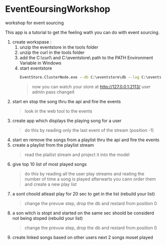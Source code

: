 # EventEoursingWorkshop
workshop for event sourcing

This app is a tutorial to get the feeling wath you can do with event sourcing.


1. create workspase :
    1. unzip the eventstore in the tools folder
    2. unzip the curl in the tools folder
    3. add the C:\curl\ and C:\eventstore\ path to the PATH Environment Variable in Windows
    4. start eventstore
        ```cmd
        EventStore.ClusterNode.exe --db C:\eventstore\db --log C:\eventstore\logs
        ``` 
        > now you can watch your store at http://127.0.0.1:2113/
        > user admin pass changeit
2. start en stop the song thru the api and fire the events
    > look in the web tool to the events 
3. create app which displays the playing song for a user
    > do this by reading only the last event of the stream (position -1)
4. start en remove the songs from a playlist thru the api and fire the events
5. create a playlist from the playlist stream
    > read the plailist stream and project it into the model
6. give top 10 list of most played songs
    > do this by reading all the user play streams and reating the number of time a song is played
    > afterwarts you cann order them and create a new play list
7. a sont choold atleast play for 20 sec to get in the list (rebuild your list)
    > change the prevuw step, drop the db and restard from position 0
8. a son witch is stopt and started on the same sec shoold be considerd not being stoped (rebuild your list)
    > change the prevuw step, drop the db and restard from position 0
9. create linked songs based on other users next 2 songs moset played

